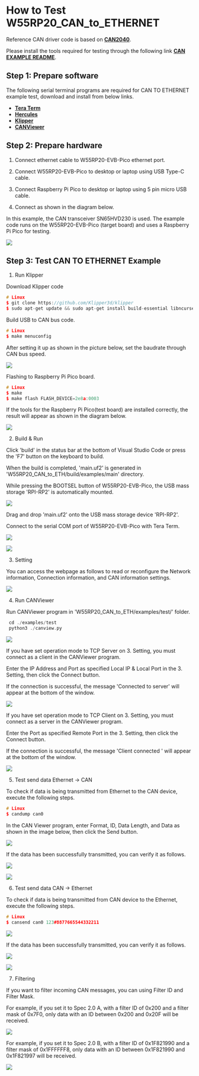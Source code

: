 # How to Test W55RP20_CAN_to_ETHERNET

Reference CAN driver code is based on [**CAN2040**][link-can_driver].

Please install the tools required for testing through the following link [**CAN EXAMPLE README**][link-can_example_readme].


## Step 1: Prepare software

The following serial terminal programs are required for CAN TO ETHERNET example test, download and install from below links.

- [**Tera Term**][link-tera_term]
- [**Hercules**][link-hercules]
- [**Klipper**][link-klipper]
- [**CANViewer**][link-canviewer]


## Step 2: Prepare hardware

1. Connect ethernet cable to W55RP20-EVB-Pico ethernet port.

2. Connect W55RP20-EVB-Pico to desktop or laptop using USB Type-C cable. 

3. Connect Raspberry Pi Pico to desktop or laptop using 5 pin micro USB cable.

4. Connect as shown in the diagram below. 

In this example, the CAN transceiver SN65HVD230 is used. The example code runs on the W55RP20-EVB-Pico (target board) and uses a Raspberry Pi Pico for testing.

![][link-hardware_wiring]



## Step 3: Test CAN TO ETHERNET Example

1. Run Klipper

Download Klipper code

```cpp
# Linux
$ git clone https://github.com/Klipper3d/klipper
$ sudo apt-get update && sudo apt-get install build-essential libncurses-dev libusb-dev libnewlib-arm-none-eabi gcc-arm-none-eabi binutils-arm-none-eabi libusb-1.0 pkg-config
```

Build USB to CAN bus code.

```cpp
# Linux
$ make menuconfig
```

After setting it up as shown in the picture below, set the baudrate through CAN bus speed.

![][link-menuconfig_for_test_tools]


Flashing to Raspberry Pi Pico board. 

```cpp
# Linux
$ make
$ make flash FLASH_DEVICE=2e8a:0003
```

If the tools for the Raspberry Pi Pico(test board) are installed correctly, the result will appear as shown in the diagram below.

![][link-raspberry_pi_pico_is_running]

2. Build & Run

Click 'build' in the status bar at the bottom of Visual Studio Code or press the 'F7' button on the keyboard to build.

When the build is completed, 'main.uf2' is generated in 'W55RP20_CAN_to_ETH/build/examples/main' directory.

While pressing the BOOTSEL button of W55RP20-EVB-Pico, the USB mass storage 'RPI-RP2' is automatically mounted.

![][link-raspberry_pi_pico_usb_mass_storage]

Drag and drop 'main.uf2' onto the USB mass storage device 'RPI-RP2'.

Connect to the serial COM port of W55RP20-EVB-Pico with Tera Term.

![][link-connect_to_serial_com_port]

![][link-see_information_of_w55rp20_evb_pico]


3. Setting 

You can access the webpage as follows to read or reconfigure the Network information, Connection information, and CAN information settings.

![][link-config_w55rp20_evb_pico]

4. Run CANViewer

Run CANViewer program in 'W55RP20_CAN_to_ETH/examples/test/' folder.

```cpp
 cd ./examples/test
 python3 ./canview.py
```

![][link-can_viewer_window]

If you have set operation mode to TCP Server on 3. Setting, you must connect as a client in the CANViewer program.

Enter the IP Address and Port as specified Local IP & Local Port in the 3. Setting, then click the Connect button.

If the connection is successful, the message 'Connected to server' will appear at the bottom of the window.

![][link-connect_as_client_in_canviewer]

If you have set operation mode to TCP Client on 3. Setting, you must connect as a server in the CANViewer program.

Enter the Port as specified Remote Port in the 3. Setting, then click the Connect button.

If the connection is successful, the message 'Client connected ' will appear at the bottom of the window.

![][link-connect_as_server_in_canviewer]


5. Test send data Ethernet -> CAN

To check if data is being transmitted from Ethernet to the CAN device, execute the following steps.

```cpp
# Linux
$ candump can0
```

In the CAN Viewer program, enter Format, ID, Data Length, and Data as shown in the image below, then click the Send button.

![][link-send_message_in_can_viewer]


If the data has been successfully transmitted, you can verify it as follows.

![][link-see_message_eth_to_can_in_wireshark]

![][link-recv_message_in_raspberry_pi_pico]


6. Test send data CAN -> Ethernet

To check if data is being transmitted from CAN device to the Ethernet, execute the following steps.

```cpp
# Linux
$ cansend can0 123#8877665544332211
```

![][link-send_message_in_raspberry_pi_pico]

If the data has been successfully transmitted, you can verify it as follows.

![][link-see_message_can_to_eth_in_wireshark]


![][link-recv_message_in_can_viewer]


7. Filtering 

If you want to filter incoming CAN messages, you can using Filter ID and Filter Mask.

For example, if you set it to Spec 2.0 A, with a filter ID of 0x200 and a filter mask of 0x7F0, only data with an ID between 0x200 and 0x20F will be received.

![][link-config_can_filter_1_w55rp20-evb-pico]


For example, if you set it to Spec 2.0 B, with a filter ID of 0x1F821990  and a filter mask of 0x1FFFFFF8, only data with an ID between 0x1F821990 and 0x1F821997 will be received.

![][link-config_can_filter_2_w55rp20-evb-pico]



<!--
Link
-->

[link-can_driver]: https://github.com/KevinOConnor/can2040
[link-can_example_readme]: https://github.com/WIZnet-ioNIC/WIZnet-PICO-C/blob/main/examples/can/README.md
[link-tera_term]: https://osdn.net/projects/ttssh2/releases/
[link-hercules]: https://www.hw-group.com/software/hercules-setup-utility
[link-klipper]: https://www.klipper3d.org/
[link-canviewer]: https://github.com/aimee0000/W55RP20_CAN_to_ETH/blob/main/examples/test/canview.py
[link-hardware_wiring]: https://github.com/aimee0000/W55RP20_CAN_to_ETH/blob/main/static/images/getting_started/hardware_wiring.png
[link-menuconfig_for_test_tools]: https://github.com/aimee0000/W55RP20_CAN_to_ETH/blob/main/static/images/getting_started/menuconfig_for_test_tools.png
[link-raspberry_pi_pico_is_running]: https://github.com/aimee0000/W55RP20_CAN_to_ETH/blob/main/static/images/getting_started/raspberry_pi_pico_is_running.png
[link-raspberry_pi_pico_usb_mass_storage]: https://github.com/aimee0000/W55RP20_CAN_to_ETH/blob/main/static/images/getting_started/raspberry_pi_pico_usb_mass_storage.png
[link-connect_to_serial_com_port]: https://github.com/aimee0000/W55RP20_CAN_to_ETH/blob/main/static/images/getting_started/connect_to_serial_com_port.png
[link-see_information_of_w55rp20_evb_pico]: https://github.com/aimee0000/W55RP20_CAN_to_ETH/blob/main/static/images/getting_started/see_information_of_w55rp20_evb_pico.png
[link-config_w55rp20_evb_pico]: https://github.com/aimee0000/W55RP20_CAN_to_ETH/blob/main/static/images/getting_started/config_w55rp20_evb_pico.png
[link-can_viewer_window]: https://github.com/aimee0000/W55RP20_CAN_to_ETH/blob/main/static/images/getting_started/can_viewer_window.png
[link-connect_as_client_in_canviewer]: https://github.com/aimee0000/W55RP20_CAN_to_ETH/blob/main/static/images/getting_started/connect_as_client_in_canviewer.png
[link-connect_as_server_in_canviewer]: https://github.com/aimee0000/W55RP20_CAN_to_ETH/blob/main/static/images/getting_started/connect_as_server_in_canviewer.png
[link-send_message_in_can_viewer]: https://github.com/aimee0000/W55RP20_CAN_to_ETH/blob/main/static/images/getting_started/send_message_in_can_viewer.png
[link-see_message_eth_to_can_in_wireshark]: https://github.com/aimee0000/W55RP20_CAN_to_ETH/blob/main/static/images/getting_started/see_message_eth_to_can_in_wireshark.png
[link-recv_message_in_raspberry_pi_pico]: https://github.com/aimee0000/W55RP20_CAN_to_ETH/blob/main/static/images/getting_started/recv_message_in_raspberry_pi_pico.png
[link-send_message_in_raspberry_pi_pico]: https://github.com/aimee0000/W55RP20_CAN_to_ETH/blob/main/static/images/getting_started/send_message_in_raspberry_pi_pico.png
[link-see_message_can_to_eth_in_wireshark]: https://github.com/aimee0000/W55RP20_CAN_to_ETH/blob/main/static/images/getting_started/see_message_can_to_eth_in_wireshark.png
[link-recv_message_in_can_viewer]: https://github.com/aimee0000/W55RP20_CAN_to_ETH/blob/main/static/images/getting_started/recv_message_in_can_viewer.png
[link-config_can_filter_1_w55rp20-evb-pico]: https://github.com/aimee0000/W55RP20_CAN_to_ETH/blob/main/static/images/getting_started/config_can_filter_1_w55rp20-evb-pico.png
[link-config_can_filter_2_w55rp20-evb-pico]: https://github.com/aimee0000/W55RP20_CAN_to_ETH/blob/main/static/images/getting_started/config_can_filter_2_w55rp20-evb-pico.png